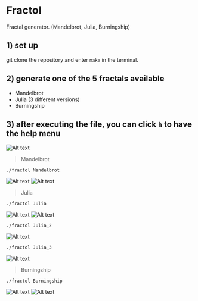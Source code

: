 # Fractol
Fractal generator. (Mandelbrot, Julia, Burningship)

## 1) set up
git clone the repository and enter `make` in the terminal.

## 2) generate one of the 5 fractals available

- Mandelbrot
- Julia (3 different versions)
- Burningship

## 3) after executing the file, you can click `h` to have the help menu

<img src="/img-fractales/menu.png" alt="Alt text" title="Optional title">

>Mandelbrot

`./fractol Mandelbrot`

<img src="/img-fractales/mandelbrot_1.png" alt="Alt text" title="Optional title">
<img src="/img-fractales/mandelbrot_2.png" alt="Alt text" title="Optional title">

>Julia

`./fractol Julia`

<img src="/img-fractales/julia2.png" alt="Alt text" title="Optional title">
<img src="/img-fractales/julia3.png" alt="Alt text" title="Optional title">

`./fractol Julia_2`

<img src="/img-fractales/julia1.png" alt="Alt text" title="Optional title">

`./fractol Julia_3`

<img src="/img-fractales/julia_2.png" alt="Alt text" title="Optional title">

>Burningship

`./fractol Burningship`

<img src="/img-fractales/burningship1.png" alt="Alt text" title="Optional title">
<img src="/img-fractales/burningship2.png" alt="Alt text" title="Optional title">


